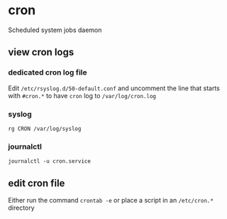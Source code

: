 # cron

Scheduled system jobs daemon

## view cron logs

### dedicated cron log file

Edit `/etc/rsyslog.d/50-default.conf` and uncomment the line that starts with `#cron.*` to have `cron` log to
`/var/log/cron.log`

### syslog

`rg CRON /var/log/syslog`

### journalctl

`journalctl -u cron.service`

## edit cron file

Either run the command `crontab -e` or place a script in an `/etc/cron.*` directory
